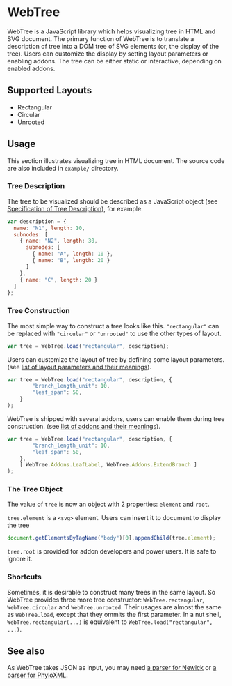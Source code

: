 # WebTree

WebTree is a JavaScript library which helps visualizing tree in HTML and SVG document. The primary function of WebTree is to  translate a description of tree into a DOM tree of SVG elements (or, the display of the tree). Users can customize the display by setting layout parameters or enabling addons. The tree can be either static or interactive, depending on enabled addons.




## Supported Layouts

* Rectangular
* Circular
* Unrooted




## Usage

This section illustrates visualizing tree in HTML document. The source code are also included in `example/` directory. 



### Tree Description

The tree to be visualized should be described as a JavaScript object (see [Specification of Tree Description](https://github.com/KelvinLu1024/WebTree/wiki/Specification-of-Tree-Description)), for example:

```javascript
var description = {
  name: "N1", length: 10,
  subnodes: [
    { name: "N2", length: 30,
      subnodes: [
        { name: "A", length: 10 },
        { name: "B", length: 20 }
      ]
    },
    { name: "C", length: 20 }
  ]
};
```



### Tree Construction

The most simple way to construct a tree looks like this. `"rectangular"` can be replaced with `"circular"` or `"unrooted"` to use the other types of layout. 

```javascript
var tree = WebTree.load("rectangular", description);
```

Users can customize the layout of tree by defining some layout parameters. (see [list of layout parameters and their meanings](https://github.com/KelvinLu1024/WebTree/wiki/List-of-Layout-Parameters)). 

```javascript
var tree = WebTree.load("rectangular", description, {
        "branch_length_unit": 10,
        "leaf_span": 50,
    }
);
```

WebTree is shipped with several addons, users can enable them during tree construction. (see [list of addons and their meanings](https://github.com/KelvinLu1024/WebTree/wiki/List-of-Addons)). 

```javascript
var tree = WebTree.load("rectangular", description, {
        "branch_length_unit": 10,
        "leaf_span": 50,
    },
    [ WebTree.Addons.LeafLabel, WebTree.Addons.ExtendBranch ]
);
```


### The Tree Object

The value of `tree` is now an object with 2 properties: `element` and `root`. 

`tree.element` is a `<svg>` element. Users can insert it to document to display the tree

```javascript
document.getElementsByTagName("body")[0].appendChild(tree.element);
```

`tree.root` is provided for addon developers and power users. It is safe to ignore it.



### Shortcuts

Sometimes, it is desirable to construct many trees in the same layout. So WebTree provides three more tree constructor: `WebTree.rectangular`, `WebTree.circular` and `WebTree.unrooted`. Their usages are almost the same as `WebTree.load`, except that they ommits the first parameter. In a nut shell, `WebTree.rectangular(...)` is equivalent to `WebTree.load("rectangular", ...)`. 




## See also

As WebTree takes JSON as input, you may need [a parser for Newick](https://github.com/KelvinLu1024/newick.js) or [a parser for PhyloXML](https://github.com/KelvinLu1024/phyloxml.js).
